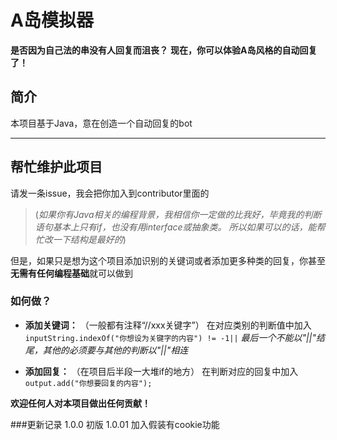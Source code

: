 # A岛模拟器
****是否因为自己法的串没有人回复而沮丧？****
**现在，你可以体验A岛风格的自动回复了！**

## 简介


本项目基于Java，意在创造一个自动回复的bot


---
## 帮忙维护此项目
请发一条issue，我会把你加入到contributor里面的
>(*如果你有Java相关的编程背景，我相信你一定做的比我好，毕竟我的判断语句基本上只有if，也没有用interface或抽象类。
所以如果可以的话，能帮忙改一下结构是最好的*)

但是，如果只是想为这个项目添加识别的关键词或者添加更多种类的回复，你甚至**无需有任何编程基础**就可以做到
### 如何做？
+ **添加关键词：**
（一般都有注释“//xxx关键字”）
在对应类别的判断值中加入
`inputString.indexOf("你想设为关键字的内容") != -1||`  *最后一个不能以"||"结尾，其他的必须要与其他的判断以"||"相连*

+ **添加回复：**
（在项目后半段一大堆if的地方）
在判断对应的回复中加入
`output.add("你想要回复的内容");`

**欢迎任何人对本项目做出任何贡献！**


###更新记录
1.0.0 初版
1.0.01 加入假装有cookie功能
